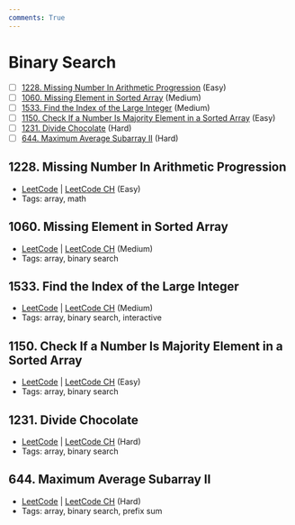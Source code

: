 ```yaml
---
comments: True
---
```


# Binary Search

- [ ] [1228. Missing Number In Arithmetic Progression](https://leetcode.cn/problems/missing-number-in-arithmetic-progression/) (Easy)
- [ ] [1060. Missing Element in Sorted Array](https://leetcode.cn/problems/missing-element-in-sorted-array/) (Medium)
- [ ] [1533. Find the Index of the Large Integer](https://leetcode.cn/problems/find-the-index-of-the-large-integer/) (Medium)
- [ ] [1150. Check If a Number Is Majority Element in a Sorted Array](https://leetcode.cn/problems/check-if-a-number-is-majority-element-in-a-sorted-array/) (Easy)
- [ ] [1231. Divide Chocolate](https://leetcode.cn/problems/divide-chocolate/) (Hard)
- [ ] [644. Maximum Average Subarray II](https://leetcode.cn/problems/maximum-average-subarray-ii/) (Hard)

## 1228. Missing Number In Arithmetic Progression

-   [LeetCode](https://leetcode.com/problems/missing-number-in-arithmetic-progression/) | [LeetCode CH](https://leetcode.cn/problems/missing-number-in-arithmetic-progression/) (Easy)
-   Tags: array, math


## 1060. Missing Element in Sorted Array

-   [LeetCode](https://leetcode.com/problems/missing-element-in-sorted-array/) | [LeetCode CH](https://leetcode.cn/problems/missing-element-in-sorted-array/) (Medium)
-   Tags: array, binary search


## 1533. Find the Index of the Large Integer

-   [LeetCode](https://leetcode.com/problems/find-the-index-of-the-large-integer/) | [LeetCode CH](https://leetcode.cn/problems/find-the-index-of-the-large-integer/) (Medium)
-   Tags: array, binary search, interactive


## 1150. Check If a Number Is Majority Element in a Sorted Array

-   [LeetCode](https://leetcode.com/problems/check-if-a-number-is-majority-element-in-a-sorted-array/) | [LeetCode CH](https://leetcode.cn/problems/check-if-a-number-is-majority-element-in-a-sorted-array/) (Easy)
-   Tags: array, binary search


## 1231. Divide Chocolate

-   [LeetCode](https://leetcode.com/problems/divide-chocolate/) | [LeetCode CH](https://leetcode.cn/problems/divide-chocolate/) (Hard)
-   Tags: array, binary search


## 644. Maximum Average Subarray II

-   [LeetCode](https://leetcode.com/problems/maximum-average-subarray-ii/) | [LeetCode CH](https://leetcode.cn/problems/maximum-average-subarray-ii/) (Hard)
-   Tags: array, binary search, prefix sum
